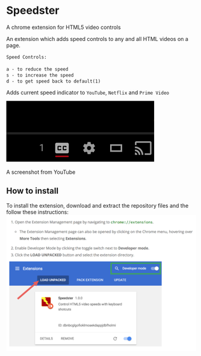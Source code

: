 # Speedster
A chrome extension for HTML5 video controls

An extension which adds speed controls to any and all HTML videos on a page. 
```
Speed Controls:

a - to reduce the speed
s - to increase the speed
d - to get speed back to default(1)
```
Adds current speed indicator to `YouTube`, `Netflix` and `Prime Video`

![Example Youtube](./Images/YouTube.png)

A screenshot from YouTube

## How to install
To install the extension, download and extract the repository files and the follow these instructions: 
![Chrome load unpacked extensions instructions](./Images/Chrome_instructions_speedster.png)
